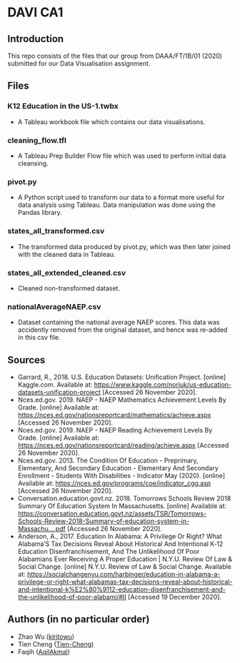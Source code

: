 # DAVI CA1 

## Introduction
This repo consists of the files that our group from DAAA/FT/1B/01 (2020) submitted for our Data Visualisation assignment.

## Files

### K12 Education in the US-1.twbx 
- A Tableau workbook file which contains our data visualisations.
### cleaning_flow.tfl
- A Tableau Prep Builder Flow file which was used to perform initial data cleansing.
### pivot.py
- A Python script used to transform our data to a format more useful for data analysis using Tableau. Data manipulation was done using the Pandas library.
### states_all_transformed.csv 
- The transformed data produced by pivot.py, which was then later joined with the cleaned data in Tableau.
### states_all_extended_cleaned.csv
- Cleaned non-transformed dataset.
### nationalAverageNAEP.csv
- Dataset containing the national average NAEP scores. This data was accidently removed from the original dataset, and hence was re-added in this csv file.

## Sources
- Garrard, R., 2018. U.S. Education Datasets: Unification Project. [online] Kaggle.com. Available at: <https://www.kaggle.com/noriuk/us-education-datasets-unification-project> [Accessed 26 November 2020].
- Nces.ed.gov. 2019. NAEP - NAEP Mathematics Achievement Levels By Grade. [online] Available at: <https://nces.ed.gov/nationsreportcard/mathematics/achieve.aspx> [Accessed 26 November 2020].
- Nces.ed.gov. 2019. NAEP - NAEP Reading Achievement Levels By Grade. [online] Available at: <https://nces.ed.gov/nationsreportcard/reading/achieve.aspx> [Accessed 26 November 2020].
- Nces.ed.gov. 2013. The Condition Of Education - Preprimary, Elementary, And Secondary Education - Elementary And Secondary Enrollment - Students With Disabilities - Indicator May (2020). [online] Available at: <https://nces.ed.gov/programs/coe/indicator_cgg.asp> [Accessed 26 November 2020].
- Conversation.education.govt.nz. 2018. Tomorrows Schools Review 2018 Summary Of Education System In Massachusetts. [online] Available at: <https://conversation.education.govt.nz/assets/TSR/Tomorrows-Schools-Review-2018-Summary-of-education-system-in-Massachu....pdf> [Accessed 26 November 2020].
- Anderson, A., 2017. Education In Alabama: A Privilege Or Right? What Alabama’S Tax Decisions Reveal About Historical And Intentional K‑12 Education Disenfranchisement, And The Unlikelihood Of Poor Alabamians Ever Receiving A Proper Education | N.Y.U. Review Of Law & Social Change. [online] N.Y.U. Review of Law & Social Change. Available at: <https://socialchangenyu.com/harbinger/education-in-alabama-a-privilege-or-right-what-alabamas-tax-decisions-reveal-about-historical-and-intentional-k%E2%80%9112-education-disenfranchisement-and-the-unlikelihood-of-poor-alabami/#II> [Accessed 19 December 2020].

## Authors (in no particular order)
- Zhao Wu ([kiritowu](https://github.com/kiritowu))
- Tien Cheng ([Tien-Cheng](https://github.com/Tien-Cheng))
- Faqih ([AqilAkmal](https://github.com/AqilAkmal))
